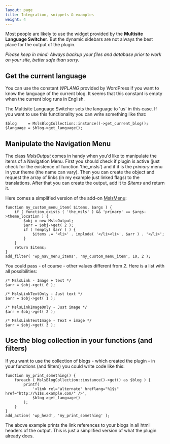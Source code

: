 ```yaml
---
layout: page
title: Integration, snippets & examples
weight: 4
---
```


Most people are likely to use the widget provided by the **Multisite Language Switcher**. But the dynamic sidebars are not always the best place for the output of the plugin.

*Please keep in mind: Always backup your files and database prior to work on your site, better safe than sorry.*

## Get the current language ##

You can use the constant _WPLANG_ provided by WordPress if you want to know the language of the current blog. It seems that this constant is empty when the current blog runs in English.

The Multisite Language Switcher sets the language to 'us' in this case. If you want to use this functionality you can write something like that:

	$blog     = MslsBlogCollection::instance()->get_current_blog();
	$language = $blog->get_language();

## Manipulate the Navigation Menu ##

The class _MslsOutput_ comes in handy when you'd like to manipulate the items of a Navigation Menu. First you should check if plugin is active (just check for the existence of function 'the_msls') and if it is the _primary_ menu in your theme (the name can vary). Then you can create the object and request the array of links (in my example just linked flags) to the translations. After that you can create the output, add it to _$items_ and return it.

Here comes a simplified version of the add-on [MslsMenu](https://github.com/lloc/MslsMenu):

	function my_custom_menu_item( $items, $args ) {
		if ( function_exists ( 'the_msls' ) && 'primary' == $args->theme_location ) {
			$obj = new MslsOutput;
			$arr = $obj->get( 2 );
			if ( !empty( $arr ) ) {
				$items .= '<li>' . implode( '</li><li>', $arr ) . '</li>';
			}
		}
		return $items;
	}
	add_filter( 'wp_nav_menu_items', 'my_custom_menu_item', 10, 2 );

You could pass - of course - other values different from _2_. Here is a list with all possibilities:

	/* MslsLink - Image + text */
	$arr = $obj->get( 0 );
	 
	/* MslsLinkTextOnly - Just text	*/
	$arr = $obj->get( 1 );
	 
	/* MslsLinkImageOnly - Just image */
	$arr = $obj->get( 2 );
	 
	/* MslsLinkTextImage - Text + image */
	$arr = $obj->get( 3 );

## Use the blog collection in your functions (and filters) ##

If you want to use the collection of blogs - which created the plugin - in your functions (and filters) you could write code like this:

    function my_print_something() {
        foreach ( MslsBlogCollection::instance()->get() as $blog ) {
            printf(
                '<link rel="alternate" hreflang="%1$s" href="http://%1$s.example.com/" />',
                $blog->get_language()
            );
        }
    }
    add_action( 'wp_head', 'my_print_something' );

The above example prints the link references to your blogs in all html headers of the output. This is just a simplified version of what the plugin already does.